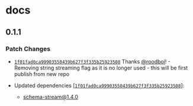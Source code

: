 # docs

## 0.1.1

### Patch Changes

- [`1f01fad0ca99903550439b627f3f335b25923508`](https://github.com/hack-dance/schema-stream/commit/1f01fad0ca99903550439b627f3f335b25923508) Thanks [@roodboi](https://github.com/roodboi)! - Removing string streaming flag as it is no longer used - this will be first publish from new repo

- Updated dependencies [[`1f01fad0ca99903550439b627f3f335b25923508`](https://github.com/hack-dance/schema-stream/commit/1f01fad0ca99903550439b627f3f335b25923508)]:
  - schema-stream@1.4.0
